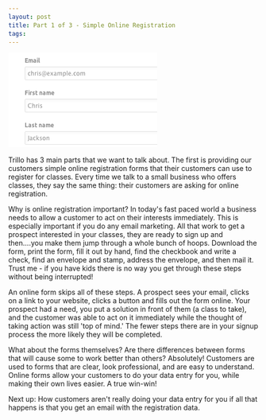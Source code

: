 ```yaml
---
layout: post
title: Part 1 of 3 - Simple Online Registration
tags: 
---
```

<img src="/img/blog/online-form1.png">

Trillo has 3 main parts that we want to talk about.  The first is providing our customers simple online registration forms that their customers can use to register for classes.  Every time we talk to a small business who offers classes, they say the same thing:  their customers are asking for online registration.

Why is online registration important?  In today's fast paced world a business needs to allow a customer to act on their interests immediately.  This is especially important if you do any email marketing.  All that work to get a prospect interested in your classes, they are ready to sign up and then....you make them jump through a whole bunch of hoops.  Download the form, print the form, fill it out by hand, find the checkbook and write a check, find an envelope and stamp, address the envelope, and then mail it.   Trust me - if you have kids there is no way you get through these steps without being interrupted!

An online form skips all of these steps.  A prospect sees your email, clicks on a link to your website, clicks a button and fills out the form online.  Your prospect had a need, you put a solution in front of them (a class to take), and the customer was able to act on it immediately while the thought of taking action was still 'top of mind.'  The fewer steps there are in your signup process the more likely they will be completed.

What about the forms themselves?  Are there differences between forms that will cause some to work better than others?   Absolutely!  Customers are used to forms that are clear, look professional, and are easy to understand.  Online forms allow your customers to do your data entry for you, while making their own lives easier.  A true win-win!

Next up:  How customers aren't really doing your data entry for you if all that happens is that you get an email with the registration data.